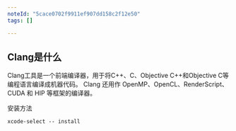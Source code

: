 ```yaml
---
noteId: "5cace0702f9911ef907dd158c2f12e50"
tags: []

---
```


## Clang是什么
Clang工具是一个前端编译器，用于将C++、C、Objective C++和Objective C等编程语言编译成机器代码。 Clang 还用作 OpenMP、OpenCL、RenderScript、CUDA 和 HIP 等框架的编译器。

安装方法
```
xcode-select -- install
```
